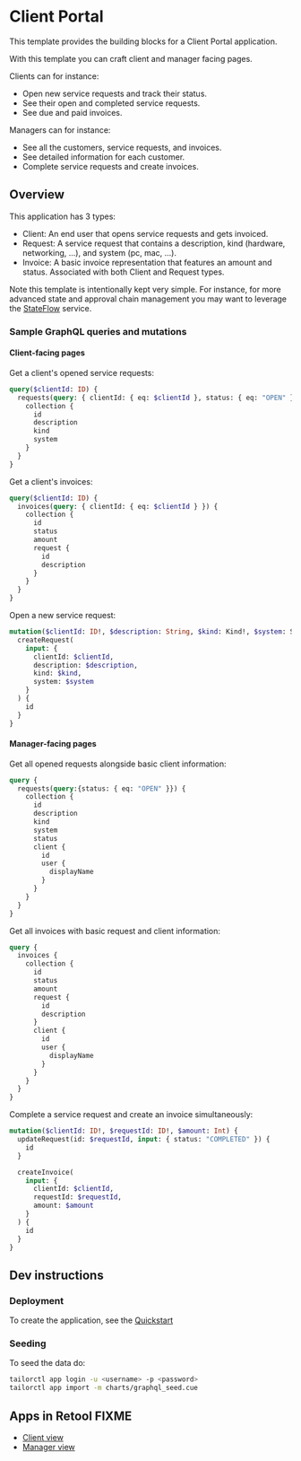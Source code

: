 # Client Portal

This template provides the building blocks for a Client Portal application.

With this template you can craft client and manager facing pages.

Clients can for instance:
- Open new service requests and track their status.
- See their open and completed service requests.
- See due and paid invoices.

Managers can for instance:
- See all the customers, service requests, and invoices.
- See detailed information for each customer.
- Complete service requests and create invoices.


## Overview

This application has 3 types:
- Client: An end user that opens service requests and gets invoiced.
- Request: A service request that contains a description, kind (hardware, networking, ...), and system (pc, mac, ...).
- Invoice: A basic invoice representation that features an amount and status. Associated with both Client and Request types.

Note this template is intentionally kept very simple.
For instance, for more advanced state and approval chain management you may want to leverage the [StateFlow](https://docs.tailor.tech/tutorials/setup-stateflow/overview) service.


### Sample GraphQL queries and mutations

#### Client-facing pages

Get a client's opened service requests:
```graphql
query($clientId: ID) {
  requests(query: { clientId: { eq: $clientId }, status: { eq: "OPEN" }}) {
    collection {
      id
      description
      kind
      system
    }
  }
}
```

Get a client's invoices:
```graphql
query($clientId: ID) {
  invoices(query: { clientId: { eq: $clientId } }) {
    collection {
      id
      status
      amount
      request {
        id
        description
      }
    }
  }
}
```

Open a new service request:
```graphql
mutation($clientId: ID!, $description: String, $kind: Kind!, $system: System!) {
  createRequest(
    input: {
      clientId: $clientId,
      description: $description,
      kind: $kind,
      system: $system
    }
  ) {
    id
  }
}
```

#### Manager-facing pages

Get all opened requests alongside basic client information:
```graphql
query {
  requests(query:{status: { eq: "OPEN" }}) {
    collection {
      id
      description
      kind
      system
      status
      client {
        id
        user {
          displayName
        }
      }
    }
  }
}
```

Get all invoices with basic request and client information:
```graphql
query {
  invoices {
    collection {
      id
      status
      amount
      request {
        id
        description
      }
      client {
        id
        user {
          displayName
        }
      }
    }
  }
}
```

Complete a service request and create an invoice simultaneously:
```graphql
mutation($clientId: ID!, $requestId: ID!, $amount: Int) {
  updateRequest(id: $requestId, input: { status: "COMPLETED" }) {
    id
  }

  createInvoice(
    input: {
      clientId: $clientId,
      requestId: $requestId,
      amount: $amount
    }
  ) {
    id
  }
}
```


## Dev instructions

### Deployment

To create the application, see the [Quickstart](https://pf-services-docs-tailorinc.vercel.app/getting-started/quickstart)

### Seeding

To seed the data do:

```sh
tailorctl app login -u <username> -p <password>
tailorctl app import -m charts/graphql_seed.cue
```

## Apps in Retool FIXME

- [Client view](https://tailorinc.retool.com/apps/0b249efc-de53-11ed-a861-63b9cb6368eb/app%20templates/Client%20Portal%20(client%20view))
- [Manager view](https://tailorinc.retool.com/apps/68bcf0f0-c166-11ed-a96f-dbc7e6501446/app%20templates/Client%20Portal%20(manager%20view))


